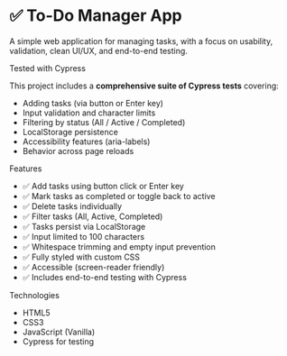 # ✅ To-Do Manager App

A simple web application for managing tasks, with a focus on usability, validation, clean UI/UX, and end-to-end testing.

 Tested with Cypress

This project includes a **comprehensive suite of Cypress tests** covering:
- Adding tasks (via button or Enter key)
- Input validation and character limits
- Filtering by status (All / Active / Completed)
- LocalStorage persistence
- Accessibility features (aria-labels)
- Behavior across page reloads

Features

- ✅ Add tasks using button click or Enter key
- ✅ Mark tasks as completed or toggle back to active
- ✅ Delete tasks individually
- ✅ Filter tasks (All, Active, Completed)
- ✅ Tasks persist via LocalStorage
- ✅ Input limited to 100 characters
- ✅ Whitespace trimming and empty input prevention
- ✅ Fully styled with custom CSS
- ✅ Accessible (screen-reader friendly)
- ✅ Includes end-to-end testing with Cypress

Technologies

- HTML5
- CSS3
- JavaScript (Vanilla)
- Cypress for testing